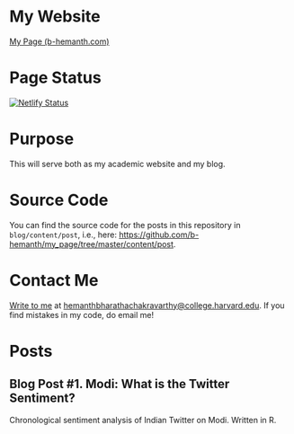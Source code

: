 # My Website
[My Page (b-hemanth.com)](https://www.b-hemanth.com/)

# Page Status
[![Netlify Status](https://api.netlify.com/api/v1/badges/342cdd99-47e8-45e5-9d5f-ce533e95b70a/deploy-status)](https://app.netlify.com/sites/b-hemanth/deploys)

# Purpose
This will serve both as my academic website and my blog. 

# Source Code
You can find the source code for the posts in this repository in `blog/content/post`, i.e., here: https://github.com/b-hemanth/my_page/tree/master/content/post.

# Contact Me
[Write to me]("mailto:hemanthbharathachakravarthy@college.harvard.edu") at hemanthbharathachakravarthy@college.harvard.edu. If you find mistakes in my code, do email me!

# Posts
## Blog Post #1. Modi: What is the Twitter Sentiment?
Chronological sentiment analysis of Indian Twitter on Modi. Written in R.
